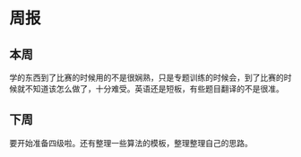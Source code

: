 # 周报
## 本周
学的东西到了比赛的时候用的不是很娴熟，只是专题训练的时候会，到了比赛的时候就不知道该怎么做了，十分难受。英语还是短板，有些题目翻译的不是很准。
## 下周
要开始准备四级啦。还有整理一些算法的模板，整理整理自己的思路。
